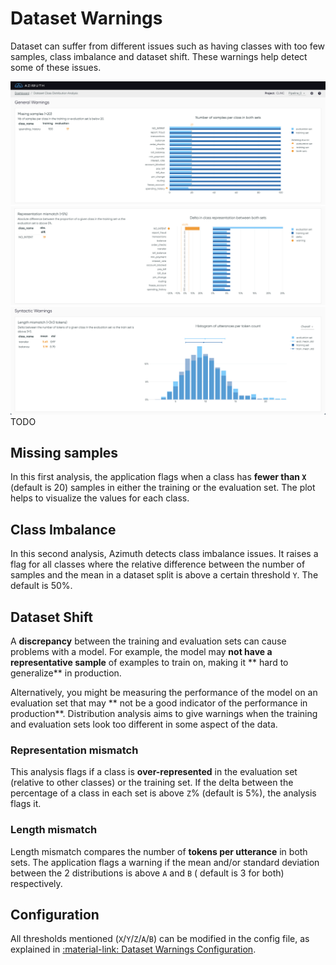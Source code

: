 # Dataset Warnings

Dataset can suffer from different issues such as having classes with too few samples, class imbalance and dataset shift. These warnings help detect some of these issues.

![](../_static/images/dataset-class-distribution-analysis/dataset-warnings-1.png)
![](../_static/images/dataset-class-distribution-analysis/dataset-warnings-2.png)
![](../_static/images/dataset-class-distribution-analysis/dataset-warnings-3.png)
TODO

## Missing samples

In this first analysis, the application flags when a class has **fewer than `X`** (default is 20)
samples in either the training or the evaluation set. The plot helps to visualize the values for
each class.

## Class Imbalance

In this second analysis, Azimuth detects class imbalance issues. It raises a flag for all classes
where the relative difference between the number of samples and the mean in a dataset split is above
a certain threshold `Y`. The default is 50%.

## Dataset Shift

A **discrepancy** between the training and evaluation sets can cause problems with a model. For
example, the model may **not have a representative sample** of examples to train on, making it **
hard to generalize**
in production.

Alternatively, you might be measuring the performance of the model on an evaluation set that may **
not be a good indicator of the performance in production**. Distribution analysis aims to give
warnings when the training and evaluation sets look too different in some aspect of the data.

### Representation mismatch

This analysis flags if a class is **over-represented** in the evaluation set (relative to
other classes) or the training set. If the delta between the percentage of a class in each set is
above `Z`% (default is 5%), the analysis flags it.

### Length mismatch

Length mismatch compares the number of **tokens per utterance** in both sets. The application flags
a warning if the mean and/or standard deviation between the 2 distributions is above `A` and `B` (
default is 3 for both) respectively.

## Configuration

All thresholds mentioned (`X`/`Y`/`Z`/`A`/`B`) can be modified in the config file, as explained
in [:material-link: Dataset Warnings Configuration](../reference/configuration/analyses/dataset_warnings.md).
